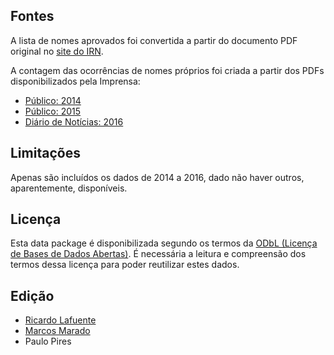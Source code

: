 
Fontes
------

A lista de nomes aprovados foi convertida a partir do documento PDF original no
[site do IRN](http://www.irn.mj.pt/sections/irn/a_registral/registos-centrais/docs-da-nacionalidade/vocabulos-admitidos-e/).

A contagem das ocorrências de nomes próprios foi criada a partir dos PDFs disponibilizados pela Imprensa:

* [Público: 2014](http://www.publico.pt/ficheiros/detalhe/lista-completa-dos-nomes-registados-em-2014-20150105-203813)
* [Público: 2015](https://www.publico.pt/ficheiros/detalhe/os-nomes-dos-bebes-que-nasceram-em-2015-20160104-215156)
* [Diário de Notícias: 2016](http://www.dn.pt/DNMultimedia/DOCS+PDFS/nomes.pdf)


Limitações
----------

Apenas são incluídos os dados de 2014 a 2016, dado não haver outros, aparentemente, disponíveis.


Licença
-------

Esta data package é disponibilizada segundo os termos da [ODbL (Licença de
Bases de Dados Abertas)](http://opendatacommons.org/licenses/odbl/). É
necessária a leitura e compreensão dos termos dessa licença para poder
reutilizar estes dados.


Edição
------

* [Ricardo Lafuente](http://twitter.com/rlaf)
* [Marcos Marado](https://github.com/marado)
* Paulo Pires
